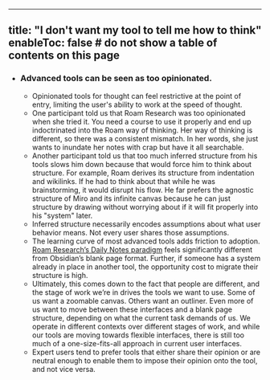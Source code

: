 
---
title: "I don't want my tool to tell me how to think"
enableToc: false # do not show a table of contents on this page
---
- ### Advanced tools can be seen as too opinionated.
    - Opinionated tools for thought can feel restrictive at the point of entry, limiting the user's ability to work at the speed of thought.
    - One participant told us that Roam Research was too opinionated when she tried it. You need a course to use it properly and end up indoctrinated into the Roam way of thinking. Her way of thinking is different, so there was a consistent mismatch. In her words, she just wants to inundate her notes with crap but have it all searchable.
    - Another participant told us that too much inferred structure from his tools slows him down because that would force him to think about structure. For example, Roam derives its structure from indentation and wikilinks. If he had to think about that while he was brainstorming, it would disrupt his flow. He far prefers the agnostic structure of Miro and its infinite canvas because he can just structure by drawing without worrying about if it will fit properly into his "system" later.
    - Inferred structure necessarily encodes assumptions about what user behavior means. Not every user shares those assumptions.
    - The learning curve of most advanced tools adds friction to adoption. [Roam Research’s Daily Notes paradigm](https://forum.obsidian.md/t/using-daily-notes-as-a-convert-from-roam/15393) feels significantly different from Obsidian’s blank page format. Further, if someone has a system already in place in another tool, the opportunity cost to migrate their structure is high.
    - Ultimately, this comes down to the fact that people are different, and the stage of work we’re in drives the tools we want to use. Some of us want a zoomable canvas. Others want an outliner. Even more of us want to move between these interfaces and a blank page structure, depending on what the current task demands of us. We operate in different contexts over different stages of work, and while our tools are moving towards flexible interfaces, there is still too much of a one-size-fits-all approach in current user interfaces.
    - Expert users tend to prefer tools that either share their opinion or are neutral enough to enable them to impose their opinion onto the tool, and not vice versa.
